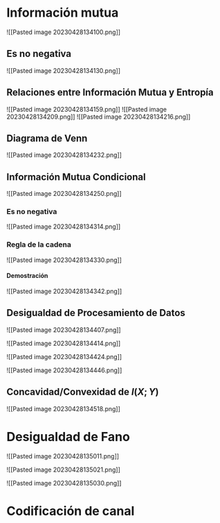 # Información mutua

![[Pasted image 20230428134100.png]]

## Es no negativa

![[Pasted image 20230428134130.png]]
 
## Relaciones entre Información Mutua y Entropía
![[Pasted image 20230428134159.png]]
![[Pasted image 20230428134209.png]]
![[Pasted image 20230428134216.png]]

## Diagrama de Venn
![[Pasted image 20230428134232.png]]

## Información Mutua Condicional
![[Pasted image 20230428134250.png]]

### Es no negativa
![[Pasted image 20230428134314.png]]

### Regla de la cadena
![[Pasted image 20230428134330.png]]
#### Demostración
![[Pasted image 20230428134342.png]]

## Desigualdad de Procesamiento de Datos

![[Pasted image 20230428134407.png]]

![[Pasted image 20230428134414.png]]

![[Pasted image 20230428134424.png]]

![[Pasted image 20230428134446.png]]

## Concavidad/Convexidad de $I(X; Y)$
![[Pasted image 20230428134518.png]]

# Desigualdad de Fano

![[Pasted image 20230428135011.png]]

![[Pasted image 20230428135021.png]]

![[Pasted image 20230428135030.png]]

# Codificación de canal
